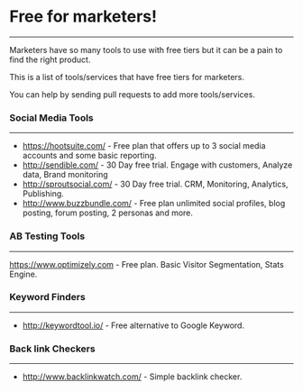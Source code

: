 # Free for marketers!
---
Marketers have so many tools to use with free tiers but it can be a pain to find the right product.

This is a list of tools/services that have free tiers for marketers.

You can help by sending pull requests to add more tools/services.

### Social Media Tools
---
* https://hootsuite.com/ - Free plan that offers up to 3 social media accounts and some basic reporting.
* http://sendible.com/ - 30 Day free trial. Engage with customers, Analyze data, Brand monitoring
* http://sproutsocial.com/ - 30 Day free trial. CRM, Monitoring, Analytics, Publishing.
* http://www.buzzbundle.com/ - Free plan unlimited social profiles, blog posting, forum posting, 2 personas and more.

### AB Testing Tools
---
https://www.optimizely.com - Free plan. Basic Visitor Segmentation, Stats Engine.

### Keyword Finders
---
* http://keywordtool.io/ - Free alternative to Google Keyword.

### Back link Checkers
---
* http://www.backlinkwatch.com/ - Simple backlink checker.
